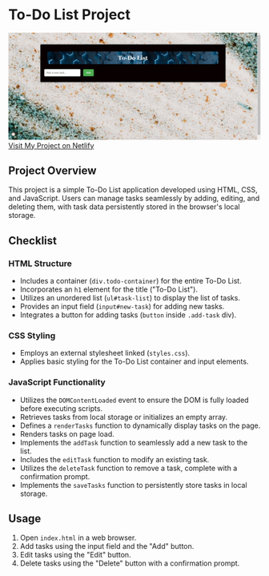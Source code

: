 # To-Do List Project

![Todo List](/images/TodoListCover.jpg)
[Visit My Project on Netlify](https://nenorvalls-to-do-list.netlify.app/)

## Project Overview

This project is a simple To-Do List application developed using HTML, CSS, and JavaScript. Users can manage tasks seamlessly by adding, editing, and deleting them, with task data persistently stored in the browser's local storage.

## Checklist

### HTML Structure

- Includes a container (`div.todo-container`) for the entire To-Do List.
- Incorporates an `h1` element for the title ("To-Do List").
- Utilizes an unordered list (`ul#task-list`) to display the list of tasks.
- Provides an input field (`input#new-task`) for adding new tasks.
- Integrates a button for adding tasks (`button` inside `.add-task` div).

### CSS Styling

- Employs an external stylesheet linked (`styles.css`).
- Applies basic styling for the To-Do List container and input elements.

### JavaScript Functionality

- Utilizes the `DOMContentLoaded` event to ensure the DOM is fully loaded before executing scripts.
- Retrieves tasks from local storage or initializes an empty array.
- Defines a `renderTasks` function to dynamically display tasks on the page.
- Renders tasks on page load.
- Implements the `addTask` function to seamlessly add a new task to the list.
- Includes the `editTask` function to modify an existing task.
- Utilizes the `deleteTask` function to remove a task, complete with a confirmation prompt.
- Implements the `saveTasks` function to persistently store tasks in local storage.

## Usage

1. Open `index.html` in a web browser.
2. Add tasks using the input field and the "Add" button.
3. Edit tasks using the "Edit" button.
4. Delete tasks using the "Delete" button with a confirmation prompt.
